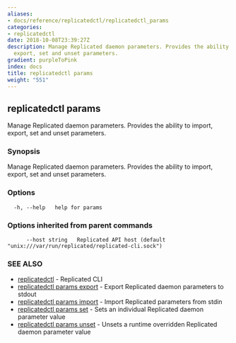 ```yaml
---
aliases:
- docs/reference/replicatedctl/replicatedctl_params
categories:
- replicatedctl
date: 2018-10-08T23:39:27Z
description: Manage Replicated daemon parameters. Provides the ability to import,
  export, set and unset parameters.
gradient: purpleToPink
index: docs
title: replicatedctl params
weight: "551"
---
```


## replicatedctl params

Manage Replicated daemon parameters. Provides the ability to import, export, set and unset parameters.

### Synopsis

Manage Replicated daemon parameters. Provides the ability to import, export, set and unset parameters.

### Options

```
  -h, --help   help for params
```

### Options inherited from parent commands

```
      --host string   Replicated API host (default "unix:///var/run/replicated/replicated-cli.sock")
```

### SEE ALSO

* [replicatedctl](/api/replicatedctl/)	 - Replicated CLI
* [replicatedctl params export](/api/replicatedctl/replicatedctl_params_export/)	 - Export Replicated daemon parameters to stdout
* [replicatedctl params import](/api/replicatedctl/replicatedctl_params_import/)	 - Import Replicated parameters from stdin
* [replicatedctl params set](/api/replicatedctl/replicatedctl_params_set/)	 - Sets an individual Replicated daemon parameter value
* [replicatedctl params unset](/api/replicatedctl/replicatedctl_params_unset/)	 - Unsets a runtime overridden Replicated daemon parameter value

